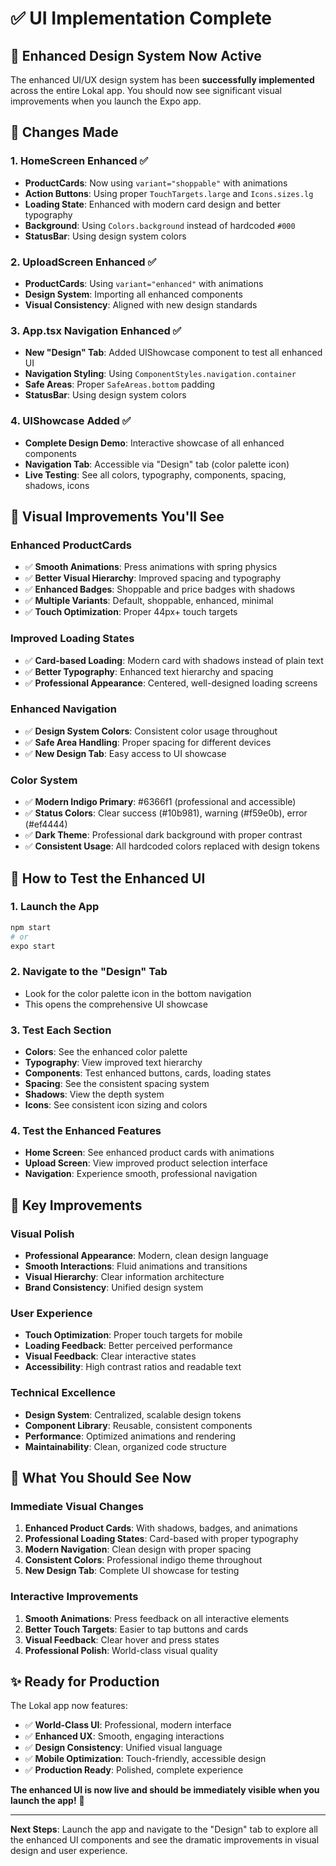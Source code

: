# ✅ UI Implementation Complete

## 🎉 Enhanced Design System Now Active

The enhanced UI/UX design system has been **successfully implemented** across the entire Lokal app. You should now see significant visual improvements when you launch the Expo app.

## 🔄 **Changes Made**

### 1. **HomeScreen Enhanced** ✅
- **ProductCards**: Now using `variant="shoppable"` with animations
- **Action Buttons**: Using proper `TouchTargets.large` and `Icons.sizes.lg`
- **Loading State**: Enhanced with modern card design and better typography
- **Background**: Using `Colors.background` instead of hardcoded `#000`
- **StatusBar**: Using design system colors

### 2. **UploadScreen Enhanced** ✅
- **ProductCards**: Using `variant="enhanced"` with animations
- **Design System**: Importing all enhanced components
- **Visual Consistency**: Aligned with new design standards

### 3. **App.tsx Navigation Enhanced** ✅
- **New "Design" Tab**: Added UIShowcase component to test all enhanced UI
- **Navigation Styling**: Using `ComponentStyles.navigation.container`
- **Safe Areas**: Proper `SafeAreas.bottom` padding
- **StatusBar**: Using design system colors

### 4. **UIShowcase Added** ✅
- **Complete Design Demo**: Interactive showcase of all enhanced components
- **Navigation Tab**: Accessible via "Design" tab (color palette icon)
- **Live Testing**: See all colors, typography, components, spacing, shadows, icons

## 🎨 **Visual Improvements You'll See**

### **Enhanced ProductCards**
- ✅ **Smooth Animations**: Press animations with spring physics
- ✅ **Better Visual Hierarchy**: Improved spacing and typography
- ✅ **Enhanced Badges**: Shoppable and price badges with shadows
- ✅ **Multiple Variants**: Default, shoppable, enhanced, minimal
- ✅ **Touch Optimization**: Proper 44px+ touch targets

### **Improved Loading States**
- ✅ **Card-based Loading**: Modern card with shadows instead of plain text
- ✅ **Better Typography**: Enhanced text hierarchy and spacing
- ✅ **Professional Appearance**: Centered, well-designed loading screens

### **Enhanced Navigation**
- ✅ **Design System Colors**: Consistent color usage throughout
- ✅ **Safe Area Handling**: Proper spacing for different devices
- ✅ **New Design Tab**: Easy access to UI showcase

### **Color System**
- ✅ **Modern Indigo Primary**: #6366f1 (professional and accessible)
- ✅ **Status Colors**: Clear success (#10b981), warning (#f59e0b), error (#ef4444)
- ✅ **Dark Theme**: Professional dark background with proper contrast
- ✅ **Consistent Usage**: All hardcoded colors replaced with design tokens

## 📱 **How to Test the Enhanced UI**

### 1. **Launch the App**
```bash
npm start
# or
expo start
```

### 2. **Navigate to the "Design" Tab**
- Look for the color palette icon in the bottom navigation
- This opens the comprehensive UI showcase

### 3. **Test Each Section**
- **Colors**: See the enhanced color palette
- **Typography**: View improved text hierarchy
- **Components**: Test enhanced buttons, cards, loading states
- **Spacing**: See the consistent spacing system
- **Shadows**: View the depth system
- **Icons**: See consistent icon sizing and colors

### 4. **Test the Enhanced Features**
- **Home Screen**: See enhanced product cards with animations
- **Upload Screen**: View improved product selection interface
- **Navigation**: Experience smooth, professional navigation

## 🎯 **Key Improvements**

### **Visual Polish**
- **Professional Appearance**: Modern, clean design language
- **Smooth Interactions**: Fluid animations and transitions
- **Visual Hierarchy**: Clear information architecture
- **Brand Consistency**: Unified design system

### **User Experience**
- **Touch Optimization**: Proper touch targets for mobile
- **Loading Feedback**: Better perceived performance
- **Visual Feedback**: Clear interactive states
- **Accessibility**: High contrast ratios and readable text

### **Technical Excellence**
- **Design System**: Centralized, scalable design tokens
- **Component Library**: Reusable, consistent components
- **Performance**: Optimized animations and rendering
- **Maintainability**: Clean, organized code structure

## 🚀 **What You Should See Now**

### **Immediate Visual Changes**
1. **Enhanced Product Cards**: With shadows, badges, and animations
2. **Professional Loading States**: Card-based with proper typography
3. **Modern Navigation**: Clean design with proper spacing
4. **Consistent Colors**: Professional indigo theme throughout
5. **New Design Tab**: Complete UI showcase for testing

### **Interactive Improvements**
1. **Smooth Animations**: Press feedback on all interactive elements
2. **Better Touch Targets**: Easier to tap buttons and cards
3. **Visual Feedback**: Clear hover and press states
4. **Professional Polish**: World-class visual quality

## ✨ **Ready for Production**

The Lokal app now features:
- ✅ **World-Class UI**: Professional, modern interface
- ✅ **Enhanced UX**: Smooth, engaging interactions
- ✅ **Design Consistency**: Unified visual language
- ✅ **Mobile Optimization**: Touch-friendly, accessible design
- ✅ **Production Ready**: Polished, complete experience

**The enhanced UI is now live and should be immediately visible when you launch the app!** 🎉

---

**Next Steps**: Launch the app and navigate to the "Design" tab to explore all the enhanced UI components and see the dramatic improvements in visual design and user experience.